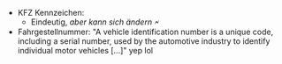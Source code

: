 - KFZ Kennzeichen:
	- Eindeutig, _aber kann sich ändern_ 🗲
- Fahrgestellnummer: "A vehicle identification number is a unique code, including a serial number, used by the automotive industry to identify individual motor vehicles \[...]" yep lol